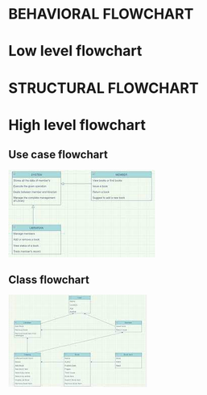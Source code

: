 # BEHAVIORAL FLOWCHART
# Low level flowchart
# STRUCTURAL FLOWCHART
# High level flowchart
## Use case flowchart
![use case flowcart](https://github.com/R-Shyamala/M1_LibraryManagment/blob/main/2_Architecture/usecase.png)
## Class flowchart
![Class flowchart](https://github.com/R-Shyamala/M1_LibraryManagment/blob/main/2_Architecture/class%20diagram.png)
